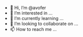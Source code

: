 - 👋 Hi, I’m @avofer
- 👀 I’m interested in ...
- 🌱 I’m currently learning ...
- 💞️ I’m looking to collaborate on ...
- 📫 How to reach me ...

<!---
avofer/avofer is a ✨ special ✨ repository because its `README.md` (this file) appears on your GitHub profile.
You can click the Preview link to take a look at your changes.
--->
